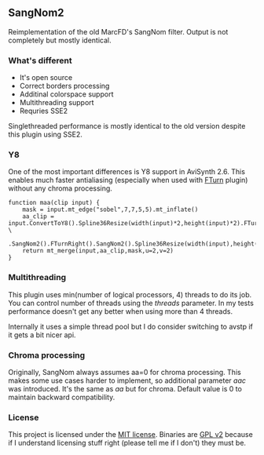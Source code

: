 ## SangNom2 ##

Reimplementation of the old MarcFD's SangNom filter. Output is not completely but mostly identical.

### What's different ###
* It's open source
* Correct borders processing
* Additinal colorspace support
* Multithreading support
* Requries SSE2

Singlethreaded performance is mostly identical to the old version despite this plugin using SSE2.

### Y8 ###
One of the most important differences is Y8 support in AviSynth 2.6. This enables much faster antialiasing (especially when used with [FTurn](https://github.com/tp7/fturn) plugin) without any chroma processing.
```
function maa(clip input) {
    mask = input.mt_edge("sobel",7,7,5,5).mt_inflate()
    aa_clip = input.ConvertToY8().Spline36Resize(width(input)*2,height(input)*2).FTurnLeft() \
    			   .SangNom2().FTurnRight().SangNom2().Spline36Resize(width(input),height(input))
    return mt_merge(input,aa_clip,mask,u=2,v=2) 
}
```
### Multithreading ###
This plugin uses min(number of logical processors, 4) threads to do its job. You can control number of threads using the *threads* parameter. In my tests performance doesn't get any better when using more than 4 threads.

Internally it uses a simple thread pool but I do consider switching to avstp if it gets a bit nicer api.

### Chroma processing ###
Originally, SangNom always assumes aa=0 for chroma processing. This makes some use cases harder to implement, so additional parameter *aac* was introduced. It's the same as *aa* but for chroma. Default value is 0 to maintain backward compatibility.

### License ###
This project is licensed under the [MIT license](http://opensource.org/licenses/MIT). Binaries are [GPL v2](http://www.gnu.org/licenses/gpl-2.0.html) because if I understand licensing stuff right (please tell me if I don't) they must be.
